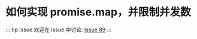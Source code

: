 # 如何实现 promise.map，并限制并发数



::: tip Issue 
 欢迎在 Issue 中讨论: [Issue 89](https://github.com/shfshanyue/Daily-Question/issues/89) 
:::